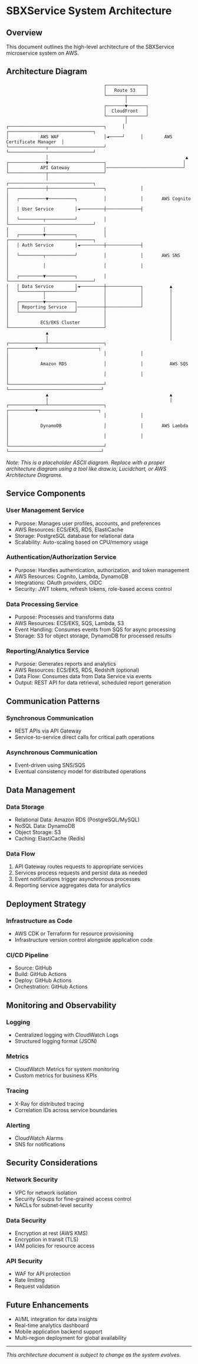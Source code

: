 # SBXService System Architecture

## Overview

This document outlines the high-level architecture of the SBXService microservice system on AWS.

## Architecture Diagram

```
                                     ┌───────────────┐
                                     │   Route 53    │
                                     └───────┬───────┘
                                             │
                                     ┌───────▼───────┐
                                     │  CloudFront   │
                                     └───────┬───────┘
                                             │
┌────────────────────────────────────┐      │      ┌────────────────────────────────┐
│            AWS WAF                 │◄─────┘      │        AWS Certificate Manager  │
└──────────────┬─────────────────────┘             └────────────────────────────────┘
               │                                                    ▲
┌──────────────▼─────────────────────┐                             │
│            API Gateway             │─────────────────────────────┘
└──────────────┬─────────────────────┘
               │                                    ┌────────────────────────────────┐
┌──────────────┼─────────────────────┐             │                                │
│   ┌──────────▼──────────┐          │             │       AWS Cognito              │
│   │ User Service        │◄─────────┼─────────────┤                                │
│   └─────────┬───────────┘          │             └────────────────────────────────┘
│             │                      │
│   ┌─────────▼───────────┐          │             ┌────────────────────────────────┐
│   │ Auth Service        │◄─────────┼─────────────┤                                │
│   └─────────┬───────────┘          │             │       AWS SNS                  │
│             │                      │             │                                │
│   ┌─────────▼───────────┐          │             └────────────────────────────────┘
│   │ Data Service        │◄─────────┼─────────────┐          ▲
│   └─────────┬───────────┘          │             │          │
│             │                      │             │          │
│   ┌─────────▼───────────┐          │             │          │
│   │ Reporting Service   │──────────┼─────────────┘          │
│   └─────────────────────┘          │                        │
│                                    │                        │
│            ECS/EKS Cluster         │                        │
└────────────────────────────────────┘                        │
               ▲                                              │
               │                                              │
┌──────────────┴─────────────────────┐             ┌──────────▼───────────────────────┐
│                                    │             │                                   │
│            Amazon RDS              │             │          AWS SQS                  │
│                                    │             │                                   │
└────────────────────────────────────┘             └───────────────────────────────────┘
               ▲                                              ▲
               │                                              │
┌──────────────┴─────────────────────┐             ┌──────────▼───────────────────────┐
│                                    │             │                                   │
│            DynamoDB                │             │       AWS Lambda                  │
│                                    │             │                                   │
└────────────────────────────────────┘             └───────────────────────────────────┘
```

*Note: This is a placeholder ASCII diagram. Replace with a proper architecture diagram using a tool like draw.io, Lucidchart, or AWS Architecture Diagrams.*

## Service Components

### User Management Service
- Purpose: Manages user profiles, accounts, and preferences
- AWS Resources: ECS/EKS, RDS, ElastiCache
- Storage: PostgreSQL database for relational data
- Scalability: Auto-scaling based on CPU/memory usage

### Authentication/Authorization Service
- Purpose: Handles authentication, authorization, and token management
- AWS Resources: Cognito, Lambda, DynamoDB
- Integrations: OAuth providers, OIDC
- Security: JWT tokens, refresh tokens, role-based access control

### Data Processing Service
- Purpose: Processes and transforms data
- AWS Resources: ECS/EKS, SQS, Lambda, S3
- Event Handling: Consumes events from SQS for async processing
- Storage: S3 for object storage, DynamoDB for processed results

### Reporting/Analytics Service
- Purpose: Generates reports and analytics
- AWS Resources: ECS/EKS, RDS, Redshift (optional)
- Data Flow: Consumes data from Data Service via events
- Output: REST API for data retrieval, scheduled report generation

## Communication Patterns

### Synchronous Communication
- REST APIs via API Gateway
- Service-to-service direct calls for critical path operations

### Asynchronous Communication
- Event-driven using SNS/SQS
- Eventual consistency model for distributed operations

## Data Management

### Data Storage
- Relational Data: Amazon RDS (PostgreSQL/MySQL)
- NoSQL Data: DynamoDB
- Object Storage: S3
- Caching: ElastiCache (Redis)

### Data Flow
1. API Gateway routes requests to appropriate services
2. Services process requests and persist data as needed
3. Event notifications trigger asynchronous processes
4. Reporting service aggregates data for analytics

## Deployment Strategy

### Infrastructure as Code
- AWS CDK or Terraform for resource provisioning
- Infrastructure version control alongside application code

### CI/CD Pipeline
- Source: GitHub
- Build: GitHub Actions
- Deploy: GitHub Actions
- Orchestration: GitHub Actions

## Monitoring and Observability

### Logging
- Centralized logging with CloudWatch Logs
- Structured logging format (JSON)

### Metrics
- CloudWatch Metrics for system monitoring
- Custom metrics for business KPIs

### Tracing
- X-Ray for distributed tracing
- Correlation IDs across service boundaries

### Alerting
- CloudWatch Alarms
- SNS for notifications

## Security Considerations

### Network Security
- VPC for network isolation
- Security Groups for fine-grained access control
- NACLs for subnet-level security

### Data Security
- Encryption at rest (AWS KMS)
- Encryption in transit (TLS)
- IAM policies for resource access

### API Security
- WAF for API protection
- Rate limiting
- Request validation

## Future Enhancements

- AI/ML integration for data insights
- Real-time analytics dashboard
- Mobile application backend support
- Multi-region deployment for global availability

---

*This architecture document is subject to change as the system evolves.* 